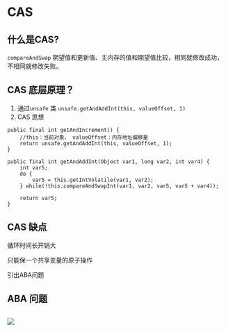 # CAS

## 什么是CAS?

`compareAndSwap` 期望值和更新值、主内存的值和期望值比较，相同就修改成功，不相同就修改失败。

## CAS 底层原理？

1. 通过`unsafe` 类 `unsafe.getAndAddInt(this, valueOffset, 1)`
2. CAS 思想 

```
public final int getAndIncrement() {
	//this：当前对象， valueOffset：内存地址偏移量 
	return unsafe.getAndAddInt(this, valueOffset, 1);
}
```
```
public final int getAndAddInt(Object var1, long var2, int var4) {
	int var5;
	do {
		var5 = this.getIntVolatile(var1, var2);
	} while(!this.compareAndSwapInt(var1, var2, var5, var5 + var4));

	return var5;
}
```

## CAS 缺点

循环时间长开销大

只能保一个共享变量的原子操作

引出ABA问题

## ABA 问题

![]()



![](/Users/apple/Desktop/2.png)